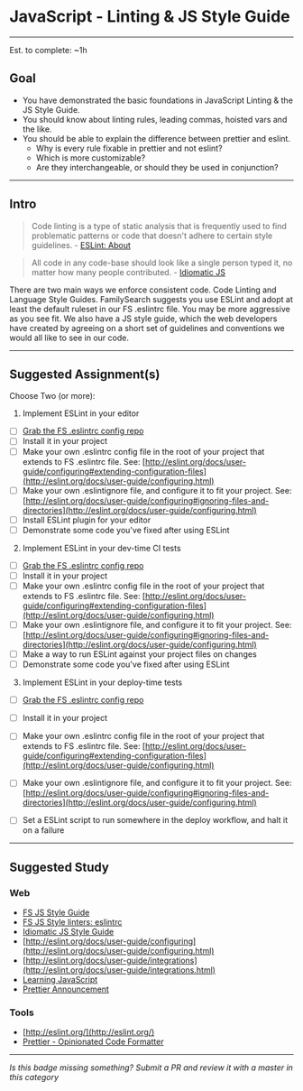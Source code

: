 # JavaScript - Linting & JS Style Guide

-----

Est. to complete: ~1h

## Goal
- You have demonstrated the basic foundations in JavaScript Linting & the JS Style Guide.
- You should know about linting rules, leading commas, hoisted vars and the like.
- You should be able to explain the difference between prettier and eslint. 
  - Why is every rule fixable in prettier and not eslint?
  - Which is more customizable?
  - Are they interchangeable, or should they be used in conjunction?


-----

## Intro

>Code linting is a type of static analysis that is frequently used to find problematic patterns or code that doesn't adhere to certain style guidelines. - [ESLint: About](http://eslint.org/docs/about/)

>All code in any code-base should look like a single person typed it, no matter how many people contributed. - [Idiomatic JS](https://github.com/rwaldron/idiomatic.js/)

There are two main ways we enforce consistent code. Code Linting and Language Style Guides. FamilySearch suggests you use ESLint and adopt at least the default ruleset in our FS .eslintrc file. You may be more aggressive as you see fit. We also have a JS style guide, which the web developers have created by agreeing on a short set of guidelines and conventions we would all like to see in our code.

-----


## Suggested Assignment(s)
Choose Two (or more):

1) Implement ESLint in your editor
  - [ ] [Grab the FS .eslintrc config repo](https://github.com/fs-webdev/eslint-config-frontier)
  - [ ] Install it in your project
  - [ ] Make your own .eslintrc config file in the root of your project that extends to FS .eslintrc file. See:  [http://eslint.org/docs/user-guide/configuring#extending-configuration-files](http://eslint.org/docs/user-guide/configuring.html)
  - [ ] Make your own .eslintignore file, and configure it to fit your project. See: [http://eslint.org/docs/user-guide/configuring#ignoring-files-and-directories](http://eslint.org/docs/user-guide/configuring.html)
  - [ ] Install ESLint plugin for your editor
  - [ ] Demonstrate some code you've fixed after using ESLint

2) Implement ESLint in your dev-time CI tests
  - [ ] [Grab the FS .eslintrc config repo](https://github.com/fs-webdev/eslint-config-frontier)
  - [ ] Install it in your project
  - [ ] Make your own .eslintrc config file in the root of your project that extends to FS .eslintrc file. See:  [http://eslint.org/docs/user-guide/configuring#extending-configuration-files](http://eslint.org/docs/user-guide/configuring.html)
  - [ ] Make your own .eslintignore file, and configure it to fit your project. See: [http://eslint.org/docs/user-guide/configuring#ignoring-files-and-directories](http://eslint.org/docs/user-guide/configuring.html)
  - [ ] Make a way to run ESLint against your project files on changes
  - [ ] Demonstrate some code you've fixed after using ESLint

3) Implement ESLint in your deploy-time tests
  - [ ] [Grab the FS .eslintrc config repo](https://github.com/fs-webdev/eslint-config-frontier)
  - [ ] Install it in your project
  - [ ] Make your own .eslintrc config file in the root of your project that extends to FS .eslintrc file. See:  [http://eslint.org/docs/user-guide/configuring#extending-configuration-files](http://eslint.org/docs/user-guide/configuring.html)
  - [ ] Make your own .eslintignore file, and configure it to fit your project. See: [http://eslint.org/docs/user-guide/configuring#ignoring-files-and-directories](http://eslint.org/docs/user-guide/configuring.html)
  - [ ] Set a ESLint script to run somewhere in the deploy workflow, and halt it on a failure


-----


## Suggested Study

### Web
- [FS JS Style Guide](https://github.com/fs-webdev/eslint-config-frontier)
- [FS JS Style linters: eslintrc](https://github.com/fs-webdev/eslint-config-frontier)
- [Idiomatic JS Style Guide](https://github.com/rwaldron/idiomatic.js/)
- [http://eslint.org/docs/user-guide/configuring](http://eslint.org/docs/user-guide/configuring.html)
- [http://eslint.org/docs/user-guide/integrations](http://eslint.org/docs/user-guide/integrations.html)
- [Learning JavaScript](https://github.com/iangilman/learning-javascript)
- [Prettier Announcement](http://jlongster.com/A-Prettier-Formatter)

### Tools
- [http://eslint.org/](http://eslint.org/)
- [Prettier - Opinionated Code Formatter](https://github.com/prettier/prettier)

-----

*Is this badge missing something? Submit a PR and review it with a master in this category*
